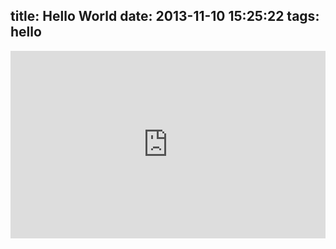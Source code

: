 title: Hello World
date: 2013-11-10 15:25:22
tags: hello
---

<iframe width="100%" height="300" src="http://jsfiddle.net/yunlzheng/utGW6/9/embedded/" allowfullscreen="allowfullscreen" frameborder="0"></iframe>